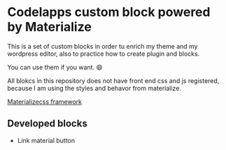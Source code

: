 # Codelapps custom block powered by Materialize

This is a set of custom blocks in order tu enrich my theme and my wordpress editor, also to practice how to create plugin and blocks.

You can use them if you want. :smile:

All blokcs in this repository does not have front end css and js registered, because I am using the styles and behavor from materialize.

[Materializecss framework](https://materializecss.com/)


## Developed blocks
* Link material button